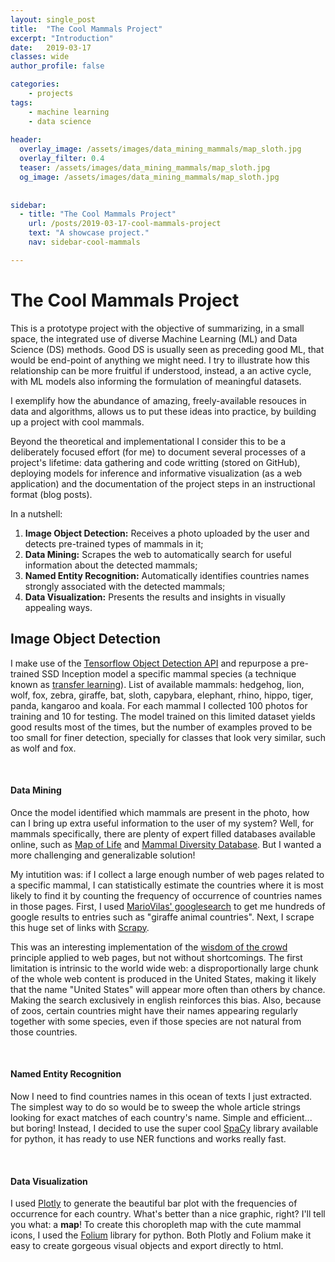 ```yaml
---
layout: single_post
title:  "The Cool Mammals Project"
excerpt: "Introduction"
date:   2019-03-17
classes: wide
author_profile: false

categories: 
    - projects
tags: 
    - machine learning
    - data science
    
header:
  overlay_image: /assets/images/data_mining_mammals/map_sloth.jpg
  overlay_filter: 0.4
  teaser: /assets/images/data_mining_mammals/map_sloth.jpg
  og_image: /assets/images/data_mining_mammals/map_sloth.jpg
  
  
sidebar:
  - title: "The Cool Mammals Project"
    url: /posts/2019-03-17-cool-mammals-project
    text: "A showcase project."
    nav: sidebar-cool-mammals

---  
```


# The Cool Mammals Project

This is a prototype project with the objective of summarizing, in a small space, the integrated use of diverse Machine Learning (ML) and Data Science (DS) methods. Good DS is usually seen as preceding good ML, that would be end-point of anything we might need. I try to illustrate how this relationship can be more fruitful if understood, instead, a an active cycle, with ML models also informing the formulation of meaningful datasets.

I exemplify how the abundance of amazing, freely-available resouces in data and algorithms, allows us to put these ideas into practice, by building up a project with cool mammals. 



Beyond the theoretical  and implementational
I consider this to be a deliberately focused effort (for me) to document several processes of a project's lifetime: data gathering and code writting (stored on GitHub), deploying models for inference and informative visualization (as a web application) and the documentation of the project steps in an instructional format (blog posts).

In a nutshell:

1. **Image Object Detection:** Receives a photo uploaded by the user and detects pre-trained types of mammals in it;
2. **Data Mining:** Scrapes the web to automatically search for useful information about the detected mammals;
3. **Named Entity Recognition:** Automatically identifies countries names strongly associated with the detected mammals;
4. **Data Visualization:** Presents the results and insights in visually appealing ways.




## Image Object Detection
I make use of the [Tensorflow Object Detection API](https://github.com/tensorflow/models/tree/master/research/object_detection) and repurpose a pre-trained SSD Inception model a specific mammal species (a technique known as [transfer learning](https://www.youtube.com/watch?v=yofjFQddwHE)).
List of available mammals: hedgehog, lion, wolf, fox, zebra, giraffe, bat, sloth, capybara, elephant, rhino, hippo, tiger, panda, kangaroo and koala.
For each mammal I collected 100 photos for training and 10 for testing. The model trained on this limited dataset yields good results most of the times, but the number of examples proved to be too small for finer detection, specially for classes that look very similar, such as wolf and fox.

<br>
<h4>Data Mining</h4>
<p>Once the model identified which mammals are present in the photo, how can I bring up extra useful information to the user of my system? Well, for mammals specifically, there are plenty of expert filled databases available online, such as <a href="https://mol.org/">Map of Life</a> and <a href="https://mammaldiversity.org//">Mammal Diversity Database</a>. But I wanted a more challenging and generalizable solution! </p>
<p>My intutition was: if I collect a large enough number of web pages related to a specific mammal, I can statistically estimate the countries where it is most likely to find it by counting the frequency of occurrence of countries names in those pages. First, I used <a href="https://github.com/MarioVilas/googlesearch">MarioVilas' googlesearch</a> to get me hundreds of google results to entries such as "giraffe animal countries". Next, I scrape this huge set of links with <a href="https://scrapy.org/">Scrapy</a>.</p>
<p>This was an interesting implementation of the <a href="https://en.wikipedia.org/wiki/Wisdom_of_the_crowd">wisdom of the crowd</a> principle applied to web pages, but not without shortcomings. The first limitation is intrinsic to the world wide web: a disproportionally large chunk of the whole web content is produced in the United States, making it likely that the name "United States" will appear more often than others by chance. Making the search exclusively in english reinforces this bias. Also, because of zoos, certain countries might have their names appearing regularly together with some species, even if those species are not natural from those countries.</p>


<br>
<h4>Named Entity Recognition</h4>
<p>Now I need to find countries names in this ocean of texts I just extracted. The simplest way to do so would be to sweep the whole article strings looking for exact matches of each country's name. Simple and efficient... but boring! Instead, I decided to use the super cool <a href="https://spacy.io/">SpaCy</a> library available for python, it has ready to use NER functions and works really fast.</p>

<br>
<h4>Data Visualization</h4>
<p>I used <a href="https://plot.ly/">Plotly</a> to generate the beautiful bar plot with the frequencies of occurrence for each country. What's better than a nice graphic, right? I'll tell you what: a <b>map</b>! To create this choropleth map with the cute mammal icons, I used the <a href="https://github.com/python-visualization/folium">Folium</a> library for python. Both Plotly and Folium make it easy to create gorgeous visual objects and export directly to html.</p>